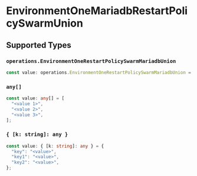 # EnvironmentOneMariadbRestartPolicySwarmUnion


## Supported Types

### `operations.EnvironmentOneRestartPolicySwarmMariadbUnion`

```typescript
const value: operations.EnvironmentOneRestartPolicySwarmMariadbUnion = true;
```

### `any[]`

```typescript
const value: any[] = [
  "<value 1>",
  "<value 2>",
  "<value 3>",
];
```

### `{ [k: string]: any }`

```typescript
const value: { [k: string]: any } = {
  "key": "<value>",
  "key1": "<value>",
  "key2": "<value>",
};
```


